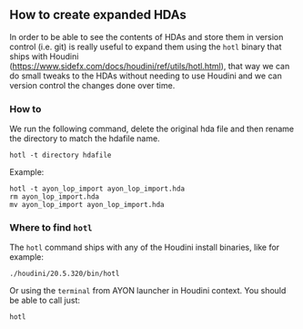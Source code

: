 ## How to create expanded HDAs

In order to be able to see the contents of HDAs and store them in version control (i.e. git) is really useful to expand them using the `hotl` binary that ships with Houdini (https://www.sidefx.com/docs/houdini/ref/utils/hotl.html), that way we can do small tweaks to the HDAs without needing to use Houdini and we can version control the changes done over time.

### How to

We run the following command, delete the original hda file and then rename the directory to match the hdafile name.
```
hotl -t directory hdafile
```

Example:
```
hotl -t ayon_lop_import ayon_lop_import.hda
rm ayon_lop_import.hda
mv ayon_lop_import ayon_lop_import.hda
```

### Where to find `hotl`

The `hotl` command ships with any of the Houdini install binaries, like for example:
```
./houdini/20.5.320/bin/hotl
```

Or using the `terminal` from AYON launcher in Houdini context. You should be
able to call just:
```
hotl 
```
